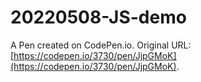 # 20220508-JS-demo

A Pen created on CodePen.io. Original URL: [https://codepen.io/3730/pen/JjpGMoK](https://codepen.io/3730/pen/JjpGMoK).

